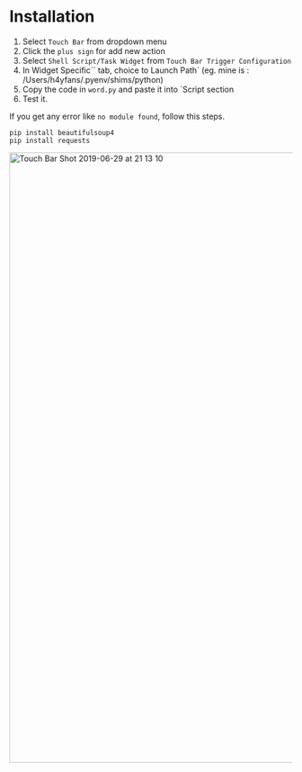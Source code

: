 # Installation
1. Select `Touch Bar` from dropdown menu
2. Click the `plus sign` for add new action
3. Select `Shell Script/Task Widget` from `Touch Bar Trigger Configuration`
4. In Widget Specific`` tab, choice to Launch Path`  (eg. mine is : /Users/h4yfans/.pyenv/shims/python)
5. Copy the code in `word.py` and paste it into `Script section
6. Test it.

If you get any error like `no module found`, follow this steps.
 
    pip install beautifulsoup4
    pip install requests
    
<img width="1085" alt="Touch Bar Shot 2019-06-29 at 21 13 10" src="https://user-images.githubusercontent.com/16527251/60390222-9e3f3000-9ada-11e9-80e7-5b915d2d09fa.png">
